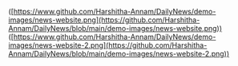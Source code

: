 ([https://www.github.com/Harshitha-Annam/DailyNews/demo-images/news-website.png](https://github.com/Harshitha-Annam/DailyNews/blob/main/demo-images/news-website.png))
([https://www.github.com/Harshitha-Annam/DailyNews/demo-images/news-website-2.png](https://github.com/Harshitha-Annam/DailyNews/blob/main/demo-images/news-website-2.png))
